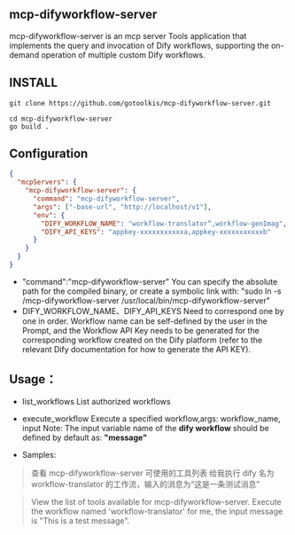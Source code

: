 ## mcp-difyworkflow-server

mcp-difyworkflow-server is an mcp server Tools application that implements the query and invocation of Dify workflows, supporting the on-demand operation of multiple custom Dify workflows.

## INSTALL

```shell
git clone https://github.com/gotoolkis/mcp-difyworkflow-server.git

cd mcp-difyworkflow-server
go build .
```

## Configuration

```json
{
  "mcpServers": {
    "mcp-difyworkflow-server": {
      "command": "mcp-difyworkflow-server",
      "args": ["-base-url", "http://localhost/v1"],
      "env": {
        "DIFY_WORKFLOW_NAME": "workflow-translator“,workflow-genImag",
        "DIFY_API_KEYS": "appkey-xxxxxxxxxxxa,appkey-xxxxxxxxxxxb"
      }
    }
  }
}
```

- "command":"mcp-difyworkflow-server"
  You can specify the absolute path for the compiled binary, or create a symbolic link with:
  "sudo ln -s <gitWorkPath>/mcp-difyworkflow-server /usr/local/bin/mcp-difyworkflow-server"
- DIFY_WORKFLOW_NAME、DIFY_API_KEYS
  Need to correspond one by one in order.
  Workflow name can be self-defined by the user in the Prompt, and the Workflow API Key needs to be generated for the corresponding workflow created on the Dify platform (refer to the relevant Dify documentation for how to generate the API KEY).

## Usage：

- list_workflows
  List authorized workflows
- execute_workflow
  Execute a specified workflow,args: workflow_name, input
  Note: The input variable name of the **dify workflow** should be defined by default as: **"message"**

- Samples:

> 查看 mcp-difyworkflow-server 可使用的工具列表
> 给我执行 dify 名为 workflow-translator 的工作流，输入的消息为“这是一条测试消息”

> View the list of tools available for mcp-difyworkflow-server.
> Execute the workflow named 'workflow-translator' for me, the input message is "This is a test message".
